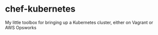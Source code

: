 # chef-kubernetes
My little toolbox for bringing up a Kubernetes cluster, either on Vagrant or AWS Opsworks

